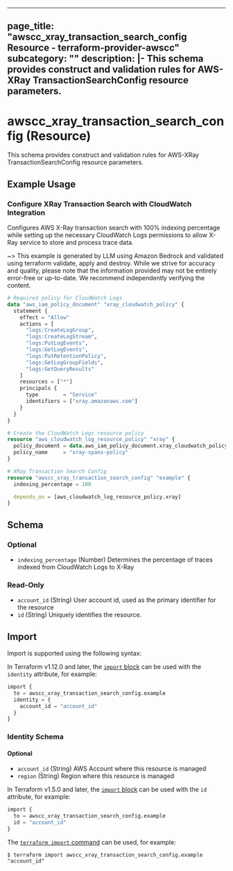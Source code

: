 
---
page_title: "awscc_xray_transaction_search_config Resource - terraform-provider-awscc"
subcategory: ""
description: |-
  This schema provides construct and validation rules for AWS-XRay TransactionSearchConfig resource parameters.
---

# awscc_xray_transaction_search_config (Resource)

This schema provides construct and validation rules for AWS-XRay TransactionSearchConfig resource parameters.

## Example Usage

### Configure XRay Transaction Search with CloudWatch Integration

Configures AWS X-Ray transaction search with 100% indexing percentage while setting up the necessary CloudWatch Logs permissions to allow X-Ray service to store and process trace data.

~> This example is generated by LLM using Amazon Bedrock and validated using terraform validate, apply and destroy. While we strive for accuracy and quality, please note that the information provided may not be entirely error-free or up-to-date. We recommend independently verifying the content.

```terraform
# Required policy for CloudWatch Logs
data "aws_iam_policy_document" "xray_cloudwatch_policy" {
  statement {
    effect = "Allow"
    actions = [
      "logs:CreateLogGroup",
      "logs:CreateLogStream",
      "logs:PutLogEvents",
      "logs:GetLogEvents",
      "logs:PutRetentionPolicy",
      "logs:GetLogGroupFields",
      "logs:GetQueryResults"
    ]
    resources = ["*"]
    principals {
      type        = "Service"
      identifiers = ["xray.amazonaws.com"]
    }
  }
}

# Create the CloudWatch Logs resource policy
resource "aws_cloudwatch_log_resource_policy" "xray" {
  policy_document = data.aws_iam_policy_document.xray_cloudwatch_policy.json
  policy_name     = "xray-spans-policy"
}

# XRay Transaction Search Config
resource "awscc_xray_transaction_search_config" "example" {
  indexing_percentage = 100

  depends_on = [aws_cloudwatch_log_resource_policy.xray]
}
```

<!-- schema generated by tfplugindocs -->
## Schema

### Optional

- `indexing_percentage` (Number) Determines the percentage of traces indexed from CloudWatch Logs to X-Ray

### Read-Only

- `account_id` (String) User account id, used as the primary identifier for the resource
- `id` (String) Uniquely identifies the resource.

## Import

Import is supported using the following syntax:

In Terraform v1.12.0 and later, the [`import` block](https://developer.hashicorp.com/terraform/language/import) can be used with the `identity` attribute, for example:

```terraform
import {
  to = awscc_xray_transaction_search_config.example
  identity = {
    account_id = "account_id"
  }
}
```

<!-- schema generated by tfplugindocs -->
### Identity Schema


#### Optional

- `account_id` (String) AWS Account where this resource is managed
- `region` (String) Region where this resource is managed

In Terraform v1.5.0 and later, the [`import` block](https://developer.hashicorp.com/terraform/language/import) can be used with the `id` attribute, for example:

```terraform
import {
  to = awscc_xray_transaction_search_config.example
  id = "account_id"
}
```

The [`terraform import` command](https://developer.hashicorp.com/terraform/cli/commands/import) can be used, for example:

```shell
$ terraform import awscc_xray_transaction_search_config.example "account_id"
```
